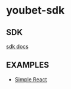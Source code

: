 # youbet-sdk

## SDK

[sdk docs](./packages/youbet-sdk/README.md)

## EXAMPLES

- [Simple React](./examples/simple-react)